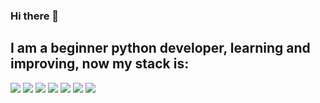 ### Hi there 👋
## I am a beginner python developer, learning and improving, now my stack is:

<img src="https://img.shields.io/badge/Python-FAFAD2?style=for-the-badge&logo=Python&logoColor=green"/> <img src="https://img.shields.io/badge/FastAPI-blue?style=for-the-badge&logo=FastAPI&logoColor=white"/> <img src="https://img.shields.io/badge/Redis-66CDAA?style=for-the-badge&logo=Redis&logoColor=orange"/> <img src="https://img.shields.io/badge/PostgreSQL-FFC0CB?style=for-the-badge&logo=PostgreSQL&logoColor=black"/> <img src="https://img.shields.io/badge/Docker-00FFFF?style=for-the-badge&logo=Docker&logoColor=7B68EE"/> <img src="https://img.shields.io/badge/GitHub-black?style=for-the-badge&logo=GitHub&logoColor=white"/> <img src="https://img.shields.io/badge/Django-green?style=for-the-badge&logo=Django&logoColor=white"/>
